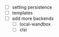 - [ ] setting persistence
- [ ] templates
- [ ] add more backends
  - [ ] local-wandbox
  - [ ] clsi

